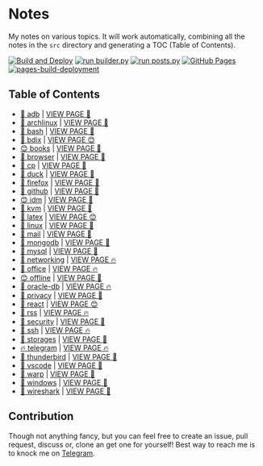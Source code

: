 # Notes

My notes on various topics. It will work automatically, combining all the notes in the `src` directory and generating a TOC (Table of Contents).

[![Build and Deploy](https://github.com/SharafatKarim/notes/actions/workflows/action.yml/badge.svg)](https://github.com/SharafatKarim/notes/actions/workflows/action.yml)
[![run builder.py](https://github.com/SharafatKarim/notes/actions/workflows/action.yml/badge.svg)](https://github.com/SharafatKarim/notes/actions/workflows/action.yml)
[![run posts.py](https://github.com/SharafatKarim/notes/actions/workflows/posts.yml/badge.svg)](https://github.com/SharafatKarim/notes/actions/workflows/posts.yml)
[![GitHub Pages](https://github.com/SharafatKarim/notes/actions/workflows/gh-pages.yml/badge.svg)](https://github.com/SharafatKarim/notes/actions/workflows/gh-pages.yml)
[![pages-build-deployment](https://github.com/SharafatKarim/notes/actions/workflows/pages/pages-build-deployment/badge.svg)](https://github.com/SharafatKarim/notes/actions/workflows/pages/pages-build-deployment)


## Table of Contents

- [🌟 adb](src/adb.md) | <a href='https://sharafat.is-a.dev/notes/adb' target='_blank'>VIEW PAGE 🍕</a>
- [🌟 archlinux](src/archlinux.md) | <a href='https://sharafat.is-a.dev/notes/archlinux' target='_blank'>VIEW PAGE 🎉</a>
- [🤖 bash](src/bash.md) | <a href='https://sharafat.is-a.dev/notes/bash' target='_blank'>VIEW PAGE 🍕</a>
- [🌟 bdix](src/bdix.md) | <a href='https://sharafat.is-a.dev/notes/bdix' target='_blank'>VIEW PAGE 😊</a>
- [😊 books](src/books.md) | <a href='https://sharafat.is-a.dev/notes/books' target='_blank'>VIEW PAGE 🌟</a>
- [🌟 browser](src/browser.md) | <a href='https://sharafat.is-a.dev/notes/browser' target='_blank'>VIEW PAGE 🤖</a>
- [👾 cp](src/cp.md) | <a href='https://sharafat.is-a.dev/notes/cp' target='_blank'>VIEW PAGE 👾</a>
- [🤖 duck](src/duck.md) | <a href='https://sharafat.is-a.dev/notes/duck' target='_blank'>VIEW PAGE 🎉</a>
- [🎉 firefox](src/firefox.md) | <a href='https://sharafat.is-a.dev/notes/firefox' target='_blank'>VIEW PAGE 🎸</a>
- [🤖 github](src/github.md) | <a href='https://sharafat.is-a.dev/notes/github' target='_blank'>VIEW PAGE 🎸</a>
- [😊 idm](src/idm.md) | <a href='https://sharafat.is-a.dev/notes/idm' target='_blank'>VIEW PAGE 🌟</a>
- [🚀 kvm](src/kvm.md) | <a href='https://sharafat.is-a.dev/notes/kvm' target='_blank'>VIEW PAGE 👾</a>
- [🎉 latex](src/latex.md) | <a href='https://sharafat.is-a.dev/notes/latex' target='_blank'>VIEW PAGE 😊</a>
- [🎉 linux](src/linux.md) | <a href='https://sharafat.is-a.dev/notes/linux' target='_blank'>VIEW PAGE 🍕</a>
- [🌟 mail](src/mail.md) | <a href='https://sharafat.is-a.dev/notes/mail' target='_blank'>VIEW PAGE 🤖</a>
- [🌈 mongodb](src/mongodb.md) | <a href='https://sharafat.is-a.dev/notes/mongodb' target='_blank'>VIEW PAGE 🌈</a>
- [🌟 mysql](src/mysql.md) | <a href='https://sharafat.is-a.dev/notes/mysql' target='_blank'>VIEW PAGE 🍕</a>
- [🤖 networking](src/networking.md) | <a href='https://sharafat.is-a.dev/notes/networking' target='_blank'>VIEW PAGE 🔥</a>
- [👾 office](src/office.md) | <a href='https://sharafat.is-a.dev/notes/office' target='_blank'>VIEW PAGE 🔥</a>
- [😊 offline](src/offline.md) | <a href='https://sharafat.is-a.dev/notes/offline' target='_blank'>VIEW PAGE 🍕</a>
- [🤖 oracle-db](src/oracle-db.md) | <a href='https://sharafat.is-a.dev/notes/oracle-db' target='_blank'>VIEW PAGE 🔥</a>
- [👾 privacy](src/privacy.md) | <a href='https://sharafat.is-a.dev/notes/privacy' target='_blank'>VIEW PAGE 🌟</a>
- [🎸 react](src/react.md) | <a href='https://sharafat.is-a.dev/notes/react' target='_blank'>VIEW PAGE 😊</a>
- [🤖 rss](src/rss.md) | <a href='https://sharafat.is-a.dev/notes/rss' target='_blank'>VIEW PAGE 🔥</a>
- [🌈 security](src/security.md) | <a href='https://sharafat.is-a.dev/notes/security' target='_blank'>VIEW PAGE 🎉</a>
- [🍕 ssh](src/ssh.md) | <a href='https://sharafat.is-a.dev/notes/ssh' target='_blank'>VIEW PAGE 🔥</a>
- [🍕 storages](src/storages.md) | <a href='https://sharafat.is-a.dev/notes/storages' target='_blank'>VIEW PAGE 🎸</a>
- [🔥 telegram](src/telegram.md) | <a href='https://sharafat.is-a.dev/notes/telegram' target='_blank'>VIEW PAGE 🔥</a>
- [🚀 thunderbird](src/thunderbird.md) | <a href='https://sharafat.is-a.dev/notes/thunderbird' target='_blank'>VIEW PAGE 🚀</a>
- [👾 vscode](src/vscode.md) | <a href='https://sharafat.is-a.dev/notes/vscode' target='_blank'>VIEW PAGE 🎉</a>
- [🎉 warp](src/warp.md) | <a href='https://sharafat.is-a.dev/notes/warp' target='_blank'>VIEW PAGE 🚀</a>
- [🚀 windows](src/windows.md) | <a href='https://sharafat.is-a.dev/notes/windows' target='_blank'>VIEW PAGE 🎉</a>
- [🚀 wireshark](src/wireshark.md) | <a href='https://sharafat.is-a.dev/notes/wireshark' target='_blank'>VIEW PAGE 🤖</a>

## Contribution

Though not anything fancy, but you can feel free to create an issue, pull request, discuss or, clone an get one for yourself!
Best way to reach me is to knock me on [Telegram](https://t.me/SharafatKarim).


